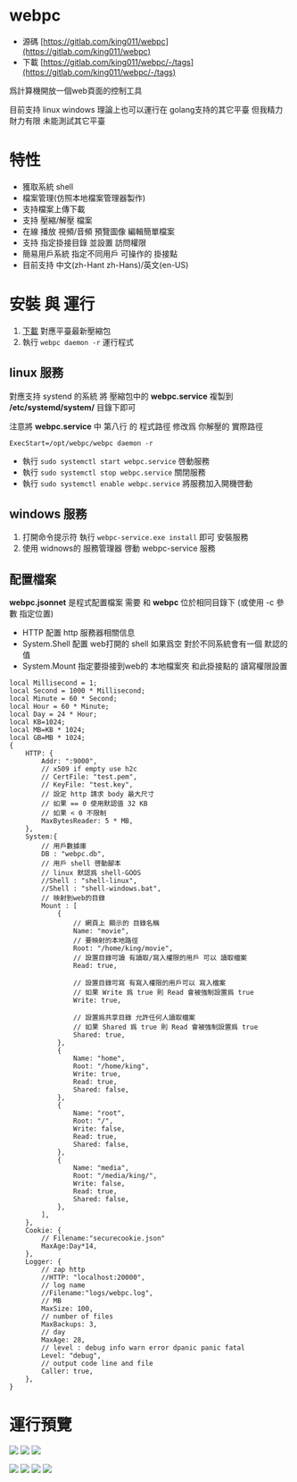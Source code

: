 # webpc

* 源碼 [https://gitlab.com/king011/webpc](https://gitlab.com/king011/webpc)
* 下載 [https://gitlab.com/king011/webpc/-/tags](https://gitlab.com/king011/webpc/-/tags)

爲計算機開放一個web頁面的控制工具

目前支持 linux windows 理論上也可以運行在 golang支持的其它平臺 但我精力財力有限 未能測試其它平臺

# 特性

* 獲取系統 shell
* 檔案管理(仿照本地檔案管理器製作)
* 支持檔案上傳下載
* 支持 壓縮/解壓 檔案
* 在線 播放 視頻/音頻 預覽圖像 編輯簡單檔案
* 支持 指定掛接目錄 並設置 訪問權限
* 簡易用戶系統 指定不同用戶 可操作的 掛接點
* 目前支持 中文(zh-Hant zh-Hans)/英文(en-US) 

# 安裝 與 運行

1. [下載](https://gitlab.com/king011/webpc/-/tags) 對應平臺最新壓縮包 
2. 執行 `webpc daemon -r` 運行程式

## linux 服務

對應支持 systend 的系統 將 壓縮包中的 **webpc.service** 複製到 **/etc/systemd/system/** 目錄下即可

注意將 **webpc.service** 中 第八行 的 程式路徑 修改爲 你解壓的 實際路徑

```
ExecStart=/opt/webpc/webpc daemon -r
```

* 執行 `sudo systemctl start webpc.service` 啓動服務
* 執行 `sudo systemctl stop webpc.service` 關閉服務
* 執行 `sudo systemctl enable webpc.service` 將服務加入開機啓動

## windows 服務

1. 打開命令提示符 執行 `webpc-service.exe install` 即可 安裝服務
2. 使用 widnows的 服務管理器 啓動 webpc-service 服務

## 配置檔案

**webpc.jsonnet** 是程式配置檔案 需要 和 **webpc** 位於相同目錄下 (或使用 -c 參數 指定位置)

* HTTP 配置 http 服務器相關信息
* System.Shell 配置 web打開的 shell 如果爲空 對於不同系統會有一個 默認的值
* System.Mount 指定要掛接到web的 本地檔案夾 和此掛接點的 讀寫權限設置

```
local Millisecond = 1;
local Second = 1000 * Millisecond;
local Minute = 60 * Second;
local Hour = 60 * Minute;
local Day = 24 * Hour;
local KB=1024;
local MB=KB * 1024;
local GB=MB * 1024;
{
	HTTP: {
		Addr: ":9000",
		// x509 if empty use h2c
		// CertFile: "test.pem",
		// KeyFile: "test.key",
		// 設定 http 請求 body 最大尺寸
		// 如果 == 0 使用默認值 32 KB
		// 如果 < 0 不限制
		MaxBytesReader: 5 * MB,
	},
	System:{
		// 用戶數據庫
		DB : "webpc.db",
		// 用戶 shell 啓動腳本
		// linux 默認爲 shell-GOOS
		//Shell : "shell-linux",
		//Shell : "shell-windows.bat",
		// 映射到web的目錄
		Mount : [
			{
				// 網頁上 顯示的 目錄名稱
				Name: "movie",
				// 要映射的本地路徑
				Root: "/home/king/movie",
				// 設置目錄可讀 有讀取/寫入權限的用戶 可以 讀取檔案
				Read: true,

				// 設置目錄可寫 有寫入權限的用戶可以 寫入檔案
				// 如果 Write 爲 true 則 Read 會被強制設置爲 true
				Write: true,
				
				// 設置爲共享目錄 允許任何人讀取檔案
				// 如果 Shared 爲 true 則 Read 會被強制設置爲 true
				Shared: true,
			},
			{
				Name: "home",
				Root: "/home/king",
				Write: true,
				Read: true,
				Shared: false,
			},
			{
				Name: "root",
				Root: "/",
				Write: false,
				Read: true,
				Shared: false,
			},
			{
				Name: "media",
				Root: "/media/king/",
				Write: false,
				Read: true,
				Shared: false,
			},
		],
	},
	Cookie: {
		// Filename:"securecookie.json"
		MaxAge:Day*14,
	},
	Logger: {
		// zap http
		//HTTP: "localhost:20000",
		// log name
		//Filename:"logs/webpc.log",
		// MB
		MaxSize: 100, 
		// number of files
		MaxBackups: 3,
		// day
		MaxAge: 28,
		// level : debug info warn error dpanic panic fatal
		Level: "debug",
		// output code line and file
		Caller: true,
	},
}
```

# 運行預覽
![](document/vim.png)
![](document/shell.png)
![](document/shell-list.png)

![](document/open.png)
![](document/upload.png)
![](document/copy.png)
![](document/home.png)






